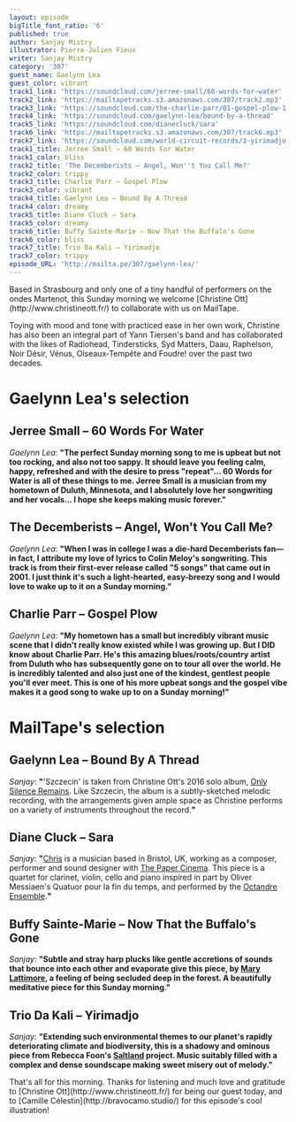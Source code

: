 ```yaml
---
layout: episode
bigTitle_font_ratio: '6'
published: true
author: Sanjay Mistry
illustrator: Pierre-Julien Fieux
writer: Sanjay Mistry
category: '307'
guest_name: Gaelynn Lea
guest_color: vibrant
track1_link: 'https://soundcloud.com/jerree-small/60-words-for-water'
track2_link: 'https://mailtapetracks.s3.amazonaws.com/307/track2.mp3'
track3_link: 'https://soundcloud.com/the-charlie-parr/01-gospel-plow-1'
track4_link: 'https://soundcloud.com/gaelynn-lea/bound-by-a-thread'
track5_link: 'https://soundcloud.com/dianecluck/sara'
track6_link: 'https://mailtapetracks.s3.amazonaws.com/307/track6.mp3'
track7_link: 'https://soundcloud.com/world-circuit-records/3-yirimadjo'
track1_title: Jerree Small – 60 Words For Water
track1_color: bliss
track2_title: 'The Decemberists – Angel, Won''t You Call Me?'
track2_color: trippy
track3_title: Charlie Parr – Gospel Plow
track3_color: vibrant
track4_title: Gaelynn Lea – Bound By A Thread
track4_color: dreamy
track5_title: Diane Cluck – Sara
track5_color: dreamy
track6_title: Buffy Sainte-Marie – Now That the Buffalo's Gone
track6_color: bliss
track7_title: Trio Da Kali – Yirimadjo
track7_color: trippy
episode_URL: 'http://mailta.pe/307/gaelynn-lea/'
---
```

<p id="introduction">Based in Strasbourg and only one of a tiny handful of performers on the ondes Martenot, this Sunday morning we welcome [Christine Ott](http://www.christineott.fr/) to collaborate with us on MailTape.</p>
<p>Toying with mood and tone with practiced ease in her own work, Christine has also been an integral part of Yann Tiersen's band and has collaborated with the likes of Radiohead, Tindersticks, Syd Matters, Daau, Raphelson, Noir Désir, Vénus, Oiseaux-Tempête and Foudre! over the past two decades.</p>


# Gaelynn Lea's selection


## Jerree Small – 60 Words For Water
_Gaelynn Lea_: **"**The perfect Sunday morning song to me is upbeat but not too rocking, and also not too sappy. It should leave you feeling calm, happy, refreshed and with the desire to press "repeat"... 60 Words for Water is all of these things to me. Jerree Small is a musician from my hometown of Duluth, Minnesota, and I absolutely love her songwriting and her vocals... I hope she keeps making music forever.**"**

## The Decemberists – Angel, Won't You Call Me?
_Gaelynn Lea_: **"**When I was in college I was a die-hard Decemberists fan—in fact, I attribute my love of lyrics to Colin Meloy's songwriting. This track is from their first-ever release called "5 songs" that came out in 2001. I just think it's such a light-hearted, easy-breezy song and I would love to wake up to it on a Sunday morning.**"**

## Charlie Parr – Gospel Plow
_Gaelynn Lea_: **"**My hometown has a small but incredibly vibrant music scene that I didn't really know existed while I was growing up. But I DID know about Charlie Parr. He's this amazing blues/roots/country artist from Duluth who has subsequently gone on to tour all over the world.   He is incredibly talented and also just one of the kindest, gentlest people you'll ever meet. This is one of his more upbeat songs and the gospel vibe makes it a good song to wake up to on a Sunday morning!**"**


# MailTape's selection

## Gaelynn Lea – Bound By A Thread
_Sanjay_: **"**'Szczecin' is taken from Christine Ott's 2016 solo album, [Only Silence Remains](http://www.gizehrecords.com/gzh66-christine-ott-only-silence-remains.html). Like Szczecin, the album is a subtly-sketched melodic recording, with the arrangements given ample space as Christine performs on a variety of instruments throughout the record.**"**

## Diane Cluck – Sara
_Sanjay_: **"**[Chris](http://chrislittleboat.tumblr.com/) is a musician based in Bristol, UK, working as a composer, performer and sound designer with [The Paper Cinema](http://www.thepapercinema.com/). This piece is a quartet for clarinet, violin, cello and piano inspired in part by Oliver Messiaen's Quatuor pour la fin du temps, and performed by the [Octandre Ensemble](https://www.octandre.com/).**"**

## Buffy Sainte-Marie – Now That the Buffalo's Gone
_Sanjay_: **"**Subtle and stray harp plucks like gentle accretions of sounds that bounce into each other and evaporate give this piece, by [Mary Lattimore](http://marylattimoreharpist.tumblr.com/), a feeling of being secluded deep in the forest. A beautifully meditative piece for this Sunday morning.**"**

## Trio Da Kali – Yirimadjo
_Sanjay_: **"**Extending such environmental themes to our planet's rapidly deteriorating climate and biodiversity, this is a shadowy and ominous piece from Rebecca Foon's [Saltland](http://www.saltland.ca/) project. Music suitably filled with a complex and dense soundscape making sweet misery out of melody.**"**

<p id="outroduction">That's all for this morning. Thanks for listening and much love and gratitude to [Christine Ott](http://www.christineott.fr/) for being our guest today, and to [Camille Célestin](http://bravocamo.studio/) for this episode's cool illustration!</p>
